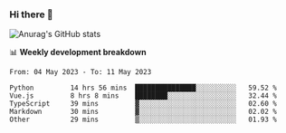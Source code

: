 ### Hi there 👋
![Anurag's GitHub stats](https://github-readme-stats.vercel.app/api?username=jami1024&show_icons=true&theme=radical)

📊 **Weekly development breakdown**
<!--START_SECTION:waka-->

```text
From: 04 May 2023 - To: 11 May 2023

Python         14 hrs 56 mins  ███████████████░░░░░░░░░░   59.52 %
Vue.js         8 hrs 8 mins    ████████░░░░░░░░░░░░░░░░░   32.44 %
TypeScript     39 mins         ▓░░░░░░░░░░░░░░░░░░░░░░░░   02.60 %
Markdown       30 mins         ▓░░░░░░░░░░░░░░░░░░░░░░░░   02.02 %
Other          29 mins         ▒░░░░░░░░░░░░░░░░░░░░░░░░   01.93 %
```

<!--END_SECTION:waka-->
<!--
**jami1024/jami1024** is a ✨ _special_ ✨ repository because its `README.md` (this file) appears on your GitHub profile.

Here are some ideas to get you started:

- 🔭 I’m currently working on ...
- 🌱 I’m currently learning ...
- 👯 I’m looking to collaborate on ...
- 🤔 I’m looking for help with ...
- 💬 Ask me about ...
- 📫 How to reach me: ...
- 😄 Pronouns: ...
- ⚡ Fun fact: ...
-->
